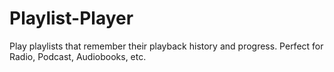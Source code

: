 # Playlist-Player
Play playlists that remember their playback history and progress. Perfect for Radio, Podcast, Audiobooks, etc.
